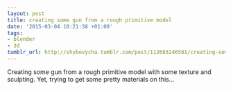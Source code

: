 ```yaml
---
layout: post
title: creating some gun from a rough primitive model
date: '2015-03-04 10:21:38 +01:00'
tags:
- blender
- 3d
tumblr_url: http://shybovycha.tumblr.com/post/112683246501/creating-some-gun-from-a-rough-primitive-model
---
```


<LazyImg src="/tumblr_files/tumblr_nkoko2Ofx71qio88bo1_1280.png" alt="Textured rifle made in Blender" />

<LazyImg src="/tumblr_files/tumblr_nkoko2Ofx71qio88bo2_1280.png" alt="Rifle model with few material properties and a bit of sculpting" />

Creating some gun from a rough primitive model with some texture and sculpting. Yet, trying to get some pretty materials on this...
